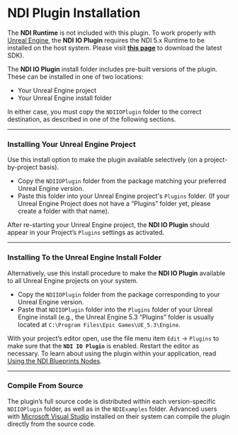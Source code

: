 # NDI Plugin Installation

The **NDI Runtime** is not included with this plugin. To work properly with [Unreal Engine](https://www.unrealengine.com/), the **NDI** **IO Plugin** requires the NDI 5.x Runtime to be installed on the host system. Please visit [**this page**](https://ndi.video/for-developers/ndi-sdk/) to download the latest SDK).&#x20;

The **NDI IO Plugin** install folder includes pre-built versions of the plugin. These can be installed in one of two locations: &#x20;

* Your Unreal Engine project&#x20;
* Your Unreal Engine install folder&#x20;

In either case, you must copy the `NDIIOPlugin` folder to the correct destination, as described in one of the following sections.

***

### Installing Your Unreal Engine Project

Use this install option to make the plugin available selectively (on a project-by-project basis).&#x20;

* Copy the `NDIIOPlugin` folder from the package matching your preferred Unreal Engine version. &#x20;
* Paste this folder into your Unreal Engine project's `Plugins` folder. (If your Unreal Engine Project does not have a “Plugins” folder yet, please create a folder with that name).&#x20;

After re-starting your Unreal Engine project, the **NDI IO Plugin** should appear in your Project’s `Plugins` settings as activated.

***

### Installing To the Unreal Engine Install Folder

Alternatively, use this install procedure to make the **NDI IO Plugin** available to all Unreal Engine projects on your system. &#x20;

* Copy the `NDIIOPlugin` folder from the package corresponding to your Unreal Engine version. &#x20;
* Paste that `NDIIOPlugin` folder into the `Plugins` folder of your Unreal Engine install (e.g., the Unreal Engine 5.3 “Plugins” folder is usually located at `C:\Program Files\Epic Games\UE_5.3\Engine`.&#x20;

With your project’s editor open, use the file menu item `Edit` -> `Plugins` to make sure that the **`NDI IO Plugin`** is enabled. Restart the editor as necessary. To learn about using the plugin within your application, read [Using the NDI Blueprints Nodes](broken-reference).

***

### Compile From Source

The plugin’s full source code is distributed within each version-specific `NDIIOPlugin` folder, as well as in the `NDIExamples` folder. Advanced users with [Microsoft Visual Studio](https://visualstudio.microsoft.com/%C2%B4) installed on their system can compile the plugin directly from the source code.
